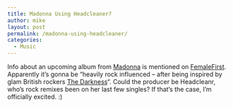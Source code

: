 ```yaml
---
title: Madonna Using Headcleaner?
author: mike
layout: post
permalink: /madonna-using-headcleaner/
categories:
  - Music
---
```

Info about an upcoming album from [Madonna][1] is mentioned on [FemaleFirst][2]. Apparently it&#8217;s gonna be &#8220;heavily rock influenced &#8211; after being inspired by glam British rockers [The Darkness][3]&#8220;. Could the producer be Headcleanr, who&#8217;s rock remixes been on her last few singles? If that&#8217;s the case, I&#8217;m officially excited. :)

 [1]: http://www.madonna.com
 [2]: http://www.femalefirst.co.uk/celebrity/25952004.htm
 [3]: http://www.thedarknessrock.com/